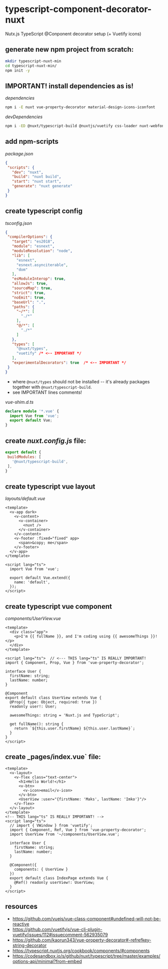 # typescript-component-decorator-nuxt
Nutx.js TypeScript @Conponent decorator setup (+ Vuetify icons)

## generate new npm project from scratch:

```bash
mkdir typescript-nuxt-min
cd typescript-nuxt-min/
npm init -y
```

## IMPORTANT! install dependencies as is!

_dependencies_

```bash
npm i -E nuxt vue-property-decorator material-design-icons-iconfont
```

_devDependencies_

```bash
npm i -ED @nuxt/typescript-build @nuxtjs/vuetify css-loader nuxt-webfontloader svg-loader
```

## add npm-scripts

_package.json_

```json
{
 "scripts": {
   "dev": "nuxt",
   "build": "nuxt build",
   "start": "nuxt start",
   "generate": "nuxt generate"
 }
}
```

## create typescript config

_tsconfig.json_

```json
{
 "compilerOptions": {
   "target": "es2018",
   "module": "esnext",
   "moduleResolution": "node",
   "lib": [
     "esnext",
     "esnext.asynciterable",
     "dom"
   ],
   "esModuleInterop": true,
   "allowJs": true,
   "sourceMap": true,
   "strict": true,
   "noEmit": true,
   "baseUrl": ".",
   "paths": {
     "~/*": [
       "./*"
     ],
     "@/*": [
       "./*"
     ]
   },
   "types": [
     "@nuxt/types",
     "vuetify" /* <-- IMPORTANT */
   ],
   "experimentalDecorators": true  /* <-- IMPORTANT */
 }
}
```

* where `@nuxt/types` should not be installed -- it's already packages together with `@nuxt/typescript-build`.
* see IMPORTANT lines comments! 

_vue-shim.d.ts_

```typescript
declare module '*.vue' {
  import Vue from 'vue';
  export default Vue;
}
```

## create _nuxt.config.js_ file:

```js
export default {
 buildModules: [
   '@nuxt/typescript-build',
 ],
}
```

## create typescript vue layout

_layouts/default.vue_

```vue
<template>
  <v-app dark>
    <v-content>
      <v-container>
        <nuxt />
      </v-container>
    </v-content>
    <v-footer :fixed="fixed" app>
      <span>&copy; me</span>
    </v-footer>
  </v-app>
</template>

<script lang="ts">
  import Vue from 'vue';

  export default Vue.extend({
    name: 'default',
  });
</script>
```

## create typescript vue component

_components/UserView.vue_

```vue
<template>
  <div class="app">
    <p>I'm {{ fullName }}, and I'm coding using {{ awesomeThings }}!</p>
  </div>
</template>

<script lang="ts">  // <--- THIS lang="ts" IS REALLY IMPORTANT!
import { Component, Prop, Vue } from 'vue-property-decorator';

interface User {
  firstName: string;
  lastName: number;
}

@Component
export default class UserView extends Vue {
  @Prop({ type: Object, required: true })
  readonly user!: User;

  awesomeThings: string = 'Nuxt.js and TypeScript';

  get fullName(): string {
    return `${this.user.firstName} ${this.user.lastName}`;
  }
}
</script>
```

## create _pages/index.vue` file:

```vue
<template>
  <v-layout>
    <v-flex class="text-center">
      <h1>Hello World!</h1>
      <v-btn>
        <v-icon>email</v-icon>
      </v-btn>
      <UserView :user="{firstName: 'Maks', lastName: 'Imko'}"/>
    </v-flex>
  </v-layout>
</template>
<!-- THIS lang="ts" IS REALLY IMPORTANT! -->
<script lang="ts">
  // import { VWindow } from 'vuetify';
  import { Component, Ref, Vue } from 'vue-property-decorator';
  import UserView from '~/components/UserView.vue';

  interface User {
    firstName: string;
    lastName: number;
  }

  @Component({
    components: { UserView }
  })
  export default class IndexPage extends Vue {
    @Ref() readonly userView!: UserView;
  }
</script>
```

## resources

* https://github.com/vuejs/vue-class-component#undefined-will-not-be-reactive
* https://github.com/vuetifyjs/vue-cli-plugin-vuetify/issues/112#issuecomment-562935079
* https://github.com/kaorun343/vue-property-decorator#-refrefkey-string-decorator
* https://typescript.nuxtjs.org/cookbook/components/#components
* https://codesandbox.io/s/github/nuxt/typescript/tree/master/examples/options-api/minimal?from-embed
